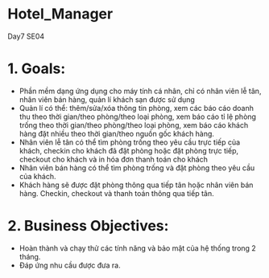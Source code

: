 # Hotel_Manager
Day7 SE04

# 1. Goals:
  - Phần mềm dạng ứng dụng cho máy tính cá nhân, chỉ có nhân viên lễ tân, nhân viên bán hàng, quản lí khách sạn được sử dụng
  - Quản lí có thể: thêm/sửa/xóa thông tin phòng, xem các báo cáo doanh thu theo thời gian/theo phòng/theo loại phòng, xem báo cáo tỉ lệ phòng trống theo thời gian/theo phòng/theo     loại phòng, xem báo cáo khách hàng đặt nhiều theo thời gian/theo nguồn gốc khách hàng.
  - Nhân viên lễ tân có thể tìm phòng trống theo yêu cầu trực tiếp của khách, checkin cho khách đã đặt phòng hoặc đặt phòng trực tiếp, checkout cho khách và in hóa đơn thanh toán     cho khách
  - Nhân viên bán hàng có thể tìm phòng trống và đặt phòng theo yêu cầu của khách.
  - Khách hàng sẽ được đặt phòng thông qua tiếp tân hoặc nhân viên bán hàng. Checkin, checkout và thanh toán thông qua tiếp tân.
# 2. Business Objectives:
  - Hoàn thành và chạy thử các tính năng và bảo mật của hệ thống trong 2 tháng.
  - Đáp ứng nhu cầu được đưa ra.
